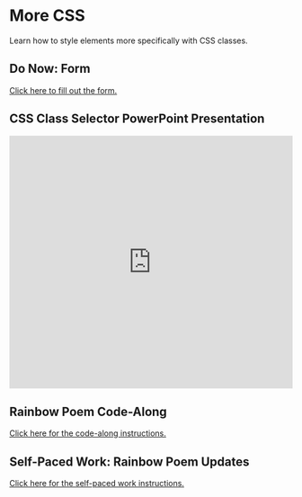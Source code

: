 # More CSS
Learn how to style elements more specifically with CSS classes.

## Do Now: Form
[Click here to fill out the form.](https://forms.office.com/r/Qccjb4ZFkK)

## CSS Class Selector PowerPoint Presentation
<iframe src='https://view.officeapps.live.com/op/embed.aspx?src=https://hylandtechoutreach.github.io/ucs/MoreCss/CssClassSelector.pptx' width='100%' height='450px' frameborder='0'></iframe>

## Rainbow Poem Code-Along
[Click here for the code-along instructions.](RainbowPoemCodeAlong.md)

## Self-Paced Work: Rainbow Poem Updates
[Click here for the self-paced work instructions.](SelfPacedWork.md)
